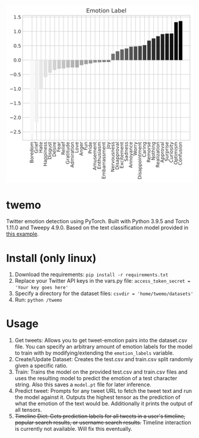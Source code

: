 <img src="./plot.svg">

# twemo
Twitter emotion detection using PyTorch. Built with Python 3.9.5 and Torch 1.11.0 and Tweepy 4.9.0. Based on the text classification model provided in [this example](https://pytorch.org/tutorials/beginner/text_sentiment_ngrams_tutorial.html).
# Install (only linux)
1. Download the requirements:
	`pip install -r requirements.txt`
2. Replace your Twitter API keys in the vars.py file:
	`access_token_secret = 'Your key goes here'`
3. Specify a directory for the dataset files:
	`csvdir = 'home/twemo/datasets'`
4. Run:
	`python /twemo`
# Usage
1. Get tweets:
	Allows you to get tweet-emotion pairs into the dataset.csv file. You can specify an arbitrary amount of emotion labels for the model to  train with by 		modifying/extending the `emotion_labels` variable.
2. Create/Update Dataset:
	Creates the test.csv and train.csv split randomly given a specific ratio.
3. Train:
	Trains the model on the provided test.csv and train.csv files and uses the resulting model to predict the emotion of a test character string. Also this 	saves a `model.pt` file for later inference. 
4. Predict tweet:
	Prompts for any tweet URL to fetch the tweet text and run the model against it. Outputs the highest tensor as the prediction of what the emotion of the  	 text would be. Additionally it prints the output of all tensors.
6. ~~Timeline Diet:
Gets prediction labels for all tweets in a user's timeline, popular search results, or username search results.~~ Timeline interaction is currently not available. Will fix this eventually.

